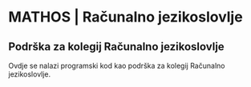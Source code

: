 # MATHOS | Računalno jezikoslovlje


## Podrška za kolegij Računalno jezikoslovlje

Ovdje se nalazi programski kod kao podrška za kolegij Računalno jezikoslovlje. 
